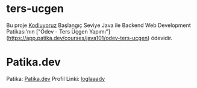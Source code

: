 # ters-ucgen

Bu proje [Kodluyoruz](https://www.kodluyoruz.org) Başlangıç Seviye Java ile Backend Web Development Patikası'nın ["Ödev - Ters Üçgen Yapımı"] (https://app.patika.dev/courses/java101/odev-ters-ucgen) ödevidir.

# Patika.dev
Patika: [Patika.dev](https://www.patika.dev/tr)
Profil Linki: [loglaaady](https://app.patika.dev/loglaaady)
